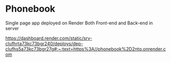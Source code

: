 # Phonebook

Single page app deployed on Render
Both Front-end and Back-end in server

https://dashboard.render.com/static/srv-clufhrta73kc73bgr240/deploys/dep-clufhs5a73kc73bgr27g#:~:text=https%3A//phonebook%2D2ntq.onrender.com
